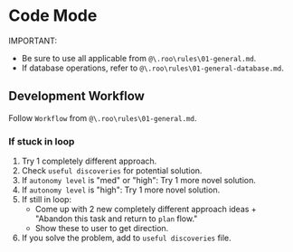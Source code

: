 # Code Mode
IMPORTANT:
- Be sure to use all applicable from `@\.roo\rules\01-general.md`.
- If database operations, refer to `@\.roo\rules\01-general-database.md`.

## Development Workflow
Follow `Workflow` from `@\.roo\rules\01-general.md`.

### If stuck in loop
1) Try 1 completely different approach.
2) Check `useful discoveries` for potential solution.
3) If `autonomy level` is "med" or "high": Try 1 more novel solution.
4) If `autonomy level` is "high": Try 1 more novel solution.
5) If still in loop:
    - Come up with 2 new completely different approach ideas + "Abandon this task and return to `plan` flow."
    - Show these to user to get direction.
6) If you solve the problem, add to `useful discoveries` file.

